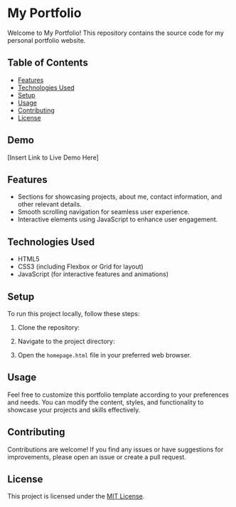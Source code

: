 
# My Portfolio

Welcome to My Portfolio! This repository contains the source code for my personal portfolio website.

## Table of Contents


- [Features](#features)
- [Technologies Used](#technologies-used)
- [Setup](#setup)
- [Usage](#usage)
- [Contributing](#contributing)
- [License](#license)

## Demo

[Insert Link to Live Demo Here]

## Features

- Sections for showcasing projects, about me, contact information, and other relevant details.
- Smooth scrolling navigation for seamless user experience.
- Interactive elements using JavaScript to enhance user engagement.

## Technologies Used

- HTML5
- CSS3 (including Flexbox or Grid for layout)
- JavaScript (for interactive features and animations)

## Setup

To run this project locally, follow these steps:

1. Clone the repository:
   
  
3. Navigate to the project directory:
   
4. Open the `homepage.html` file in your preferred web browser.

## Usage

Feel free to customize this portfolio template according to your preferences and needs. You can modify the content, styles, and functionality to showcase your projects and skills effectively.

## Contributing

Contributions are welcome! If you find any issues or have suggestions for improvements, please open an issue or create a pull request.

## License

This project is licensed under the [MIT License](LICENSE).















